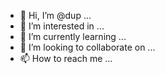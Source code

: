 - 👋 Hi, I’m @dup ...
- 👀 I’m interested in ...
- 🌱 I’m currently learning ...
- 💞️ I’m looking to collaborate on ...
- 📫 How to reach me ...

<!---
duplicateld/duplicateld is a ✨ special ✨ repository because its `README.md` (this file) appears on your GitHub profile.
You can click the Preview link to take a look at your changes.
--->
